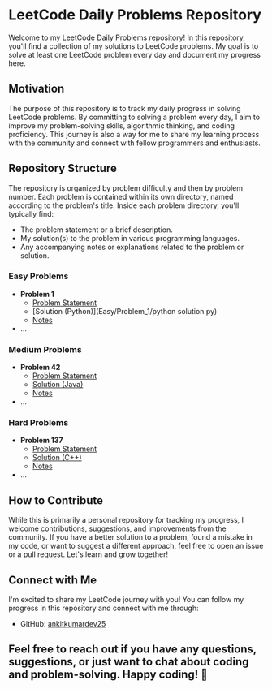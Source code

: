 # LeetCode Daily Problems Repository

Welcome to my LeetCode Daily Problems repository! In this repository, you'll find a collection of my solutions to LeetCode problems. My goal is to solve at least one LeetCode problem every day and document my progress here.

## Motivation

The purpose of this repository is to track my daily progress in solving LeetCode problems. By committing to solving a problem every day, I aim to improve my problem-solving skills, algorithmic thinking, and coding proficiency. This journey is also a way for me to share my learning process with the community and connect with fellow programmers and enthusiasts.

## Repository Structure

The repository is organized by problem difficulty and then by problem number. Each problem is contained within its own directory, named according to the problem's title. Inside each problem directory, you'll typically find:

- The problem statement or a brief description.
- My solution(s) to the problem in various programming languages.
- Any accompanying notes or explanations related to the problem or solution.

### Easy Problems

- **Problem 1**
  - [Problem Statement](Easy/Problem_1/README.md)
  - [Solution (Python)](Easy/Problem_1/python solution.py)
  - [Notes](Easy/Problem_1/notes.md)
- ...

### Medium Problems

- **Problem 42**
  - [Problem Statement](Medium/Problem_42/problem.md)
  - [Solution (Java)](Medium/Problem_42/solution.java)
  - [Notes](Medium/Problem_42/notes.md)
- ...

### Hard Problems

- **Problem 137**
  - [Problem Statement](Hard/Problem_137/problem.md)
  - [Solution (C++)](Hard/Problem_137/solution.cpp)
  - [Notes](Hard/Problem_137/notes.md)
- ...

## How to Contribute

While this is primarily a personal repository for tracking my progress, I welcome contributions, suggestions, and improvements from the community. If you have a better solution to a problem, found a mistake in my code, or want to suggest a different approach, feel free to open an issue or a pull request. Let's learn and grow together!

## Connect with Me

I'm excited to share my LeetCode journey with you! You can follow my progress in this repository and connect with me through:

- GitHub: [ankitkumardev25](https://github.com/ankitkumardev25)

## Feel free to reach out if you have any questions, suggestions, or just want to chat about coding and problem-solving. Happy coding! 🚀
